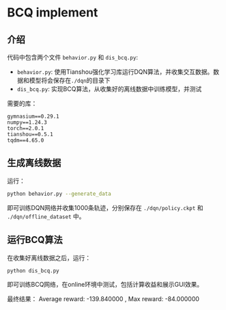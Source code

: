 # BCQ implement

## 介绍

代码中包含两个文件 `behavior.py` 和 `dis_bcq.py`:
- `behavior.py`: 使用Tianshou强化学习库运行DQN算法，并收集交互数据。数据和模型将会保存在`./dqn`的目录下
- `dis_bcq.py`: 实现BCQ算法，从收集好的离线数据中训练模型，并测试

需要的库：
```
gymnasium==0.29.1
numpy==1.24.3
torch==2.0.1
tianshou==0.5.1
tqdm==4.65.0
```

## 生成离线数据

运行：
```sh
python behavior.py --generate_data
```

即可训练DQN网络并收集1000条轨迹，分别保存在 `./dqn/policy.ckpt` 和 `./dqn/offline_dataset` 中。

## 运行BCQ算法

在收集好离线数据之后，运行：
```sh
python dis_bcq.py
```

即可训练BCQ网络，在online环境中测试，包括计算收益和展示GUI效果。

最终结果：
Average reward: -139.840000 , Max reward: -84.000000